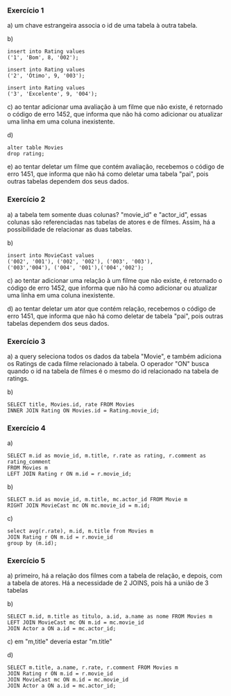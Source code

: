 ### Exercício 1

a) um chave estrangeira associa o id de uma tabela à outra tabela.

b)

```
insert into Rating values
('1', 'Bom', 8, '002');

insert into Rating values
('2', 'Ótimo', 9, '003');

insert into Rating values
('3', 'Excelente', 9, '004');
```

c) ao tentar adicionar uma avaliação à um filme que não existe, é retornado o código de erro 1452, que informa que não há como adicionar ou atualizar uma linha em uma coluna inexistente.

d)

```
alter table Movies
drop rating;
```

e) ao tentar deletar um filme que contém avaliação, recebemos o código de erro 1451, que informa que não há como deletar uma tabela "pai", pois outras tabelas dependem dos seus dados.

### Exercício 2

a) a tabela tem somente duas colunas? "movie_id" e "actor_id", essas colunas são referenciadas nas tabelas de atores e de filmes. Assim, há a possibilidade de relacionar as duas tabelas.

b)

```
insert into MovieCast values
('002', '001'), ('002', '002'), ('003', '003'),
('003','004'), ('004', '001'),('004','002');
```

c) ao tentar adicionar uma relação à um filme que não existe, é retornado o código de erro 1452, que informa que não há como adicionar ou atualizar uma linha em uma coluna inexistente.

d) ao tentar deletar um ator que contém relação, recebemos o código de erro 1451, que informa que não há como deletar de tabela "pai", pois outras tabelas dependem dos seus dados.

### Exercício 3

a) a query seleciona todos os dados da tabela "Movie", e também adiciona os Ratings de cada filme relacionado à tabela. O operador "ON" busca quando o id na tabela de filmes é o mesmo do id relacionado na tabela de ratings.

b)

```
SELECT title, Movies.id, rate FROM Movies
INNER JOIN Rating ON Movies.id = Rating.movie_id;
```

### Exercício 4

a)

```
SELECT m.id as movie_id, m.title, r.rate as rating, r.comment as rating_comment
FROM Movies m
LEFT JOIN Rating r ON m.id = r.movie_id;
```

b)

```
SELECT m.id as movie_id, m.title, mc.actor_id FROM Movie m
RIGHT JOIN MovieCast mc ON mc.movie_id = m.id;
```

c)

```
select avg(r.rate), m.id, m.title from Movies m
JOIN Rating r ON m.id = r.movie_id
group by (m.id);
```

### Exercício 5

a) primeiro, há a relação dos filmes com a tabela de relação, e depois, com a tabela de atores. Há a necessidade de 2 JOINS, pois há a união de 3 tabelas

b)

```
SELECT m.id, m.title as titulo, a.id, a.name as nome FROM Movies m
LEFT JOIN MovieCast mc ON m.id = mc.movie_id
JOIN Actor a ON a.id = mc.actor_id;
```

c) em "m,title" deveria estar "m.title"

d)

```
SELECT m.title, a.name, r.rate, r.comment FROM Movies m
JOIN Rating r ON m.id = r.movie_id
JOIN MovieCast mc ON m.id = mc.movie_id
JOIN Actor a ON a.id = mc.actor_id;
```
